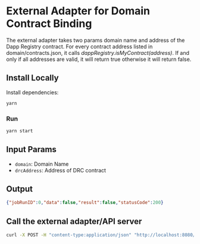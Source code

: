 # External Adapter for Domain Contract Binding

The external adapter takes two params domain name and address of the Dapp Registry contract. For every contract address listed in domain/contracts.json, it calls _dappRegistry.isMyContract(address)_. If and only if all addresses are valid, it will return true otherwise it will return false.

## Install Locally

Install dependencies:

```bash
yarn
```
### Run

```bash
yarn start
```

## Input Params

- `domain`: Domain Name
- `drcAddress`: Address of DRC contract

## Output

```json
{"jobRunID":0,"data":false,"result":false,"statusCode":200}
```

 ## Call the external adapter/API server
 
 
```bash
curl -X POST -H "content-type:application/json" "http://localhost:8080/" --data '{"id": 0, "data": {"domain" : "eth-to-weth.vercel.app", "drcAddress" : "0xdDbE8622d805bb9dc67EDD4Cb00fFc5af9119280"}}'
 ```
 
